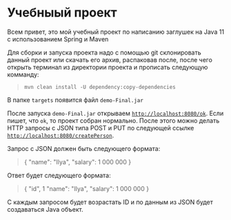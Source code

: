# Учебныый проект

Всем привет, это мой учебный проект по написанию заглушек на Java 11 с использованием Spring и Maven

Для сборки и запуска проекта надо с помощью git склонировать данный проект или скачать его архив, распаковав после,
после чего открыть терминал из директории проекта и прописать следующую комманду:

> `mvn clean install -U dependency:copy-dependencies`

В папке `targets` появится файл `demo-Final.jar`

После запуска `demo-Final.jar` открываем [`http://localhost:8080/ok`](http://localhost:8080/ok). Если пишет, что `ok`,
то проект собран нормально. После этого можно делать HTTP запросы с JSON типа POST и PUT по следующей ссылке 
[`http://localhost:8080/createPerson`](http://localhost:8080/createPerson).

Запрос с JSON должен быть следующего формата:

> {
>   "name": "Ilya",
>   "salary": 1 000 000
> }

Ответ будет следующего формата:
> {
>   "id", 1
>   "name": "Ilya",
>   "salary": 1 000 000
> }

С каждым запросом будет возрастать ID и по данным из JSON будет создаваться Java объект.
